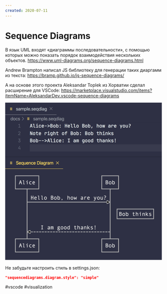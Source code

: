 ```yaml
---
created: 2020-07-11
---
```


# Sequence Diagrams

В язык UML входят «диаграммы последовательности», с помощью которых можно показать порядок взаимодействия нескольких объектов.
https://www.uml-diagrams.org/sequence-diagrams.html

Andrew Brampton написал JS библиотеку для генерации таких диаргамм из текста: https://bramp.github.io/js-sequence-diagrams/

А на основе этого проекта Aleksandar Toplek из Хорватии сделал расширение для VSCode:
https://marketplace.visualstudio.com/items?itemName=AleksandarDev.vscode-sequence-diagrams

![VSCode sequence diagrams](seqdiag.png "VSCode sequence diagrams")

Не забудьте настроить стиль в settings.json:
```json
"sequencediagrams.diagram.style": "simple"
```

#vscode #visualization
